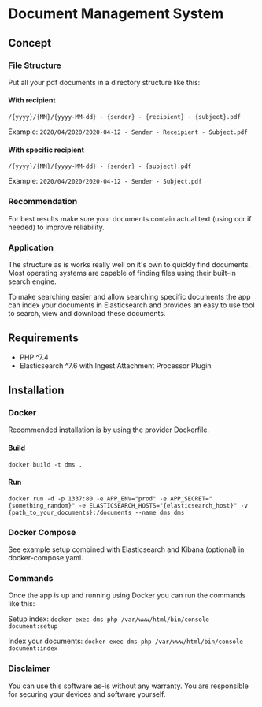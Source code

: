 # Document Management System

## Concept

### File Structure

Put all your pdf documents in a directory structure like this:

#### With recipient

`/{yyyy}/{MM}/{yyyy-MM-dd} - {sender} - {recipient} - {subject}.pdf`

Example:
`2020/04/2020/2020-04-12 - Sender - Receipient - Subject.pdf`

#### With specific recipient

`/{yyyy}/{MM}/{yyyy-MM-dd} - {sender} - {subject}.pdf`

Example:
`2020/04/2020/2020-04-12 - Sender - Subject.pdf`

### Recommendation
For best results make sure your documents contain actual text (using ocr if needed) to improve reliability.

### Application

The structure as is works really well on it's own to quickly find documents.
Most operating systems are capable of finding files using their built-in search engine. 

To make searching easier and allow searching specific documents the app can index your documents 
in Elasticsearch and provides an easy to use tool to search, view and download these documents.

## Requirements

- PHP ^7.4
- Elasticsearch ^7.6 with Ingest Attachment Processor Plugin

## Installation

### Docker

Recommended installation is by using the provider Dockerfile. 

#### Build
`docker build -t dms .`

#### Run
`docker run -d -p 1337:80 -e APP_ENV="prod" -e APP_SECRET="{something_random}" -e ELASTICSEARCH_HOSTS="{elasticsearch_host}" -v {path_to_your_documents}:/documents --name dms dms`

### Docker Compose

See example setup combined with Elasticsearch and Kibana (optional) in docker-compose.yaml.

### Commands

Once the app is up and running using Docker you can run the commands like this:

Setup index: `docker exec dms php /var/www/html/bin/console document:setup`

Index your documents: `docker exec dms php /var/www/html/bin/console document:index`

### Disclaimer

You can use this software as-is without any warranty.
You are responsible for securing your devices and software yourself.
